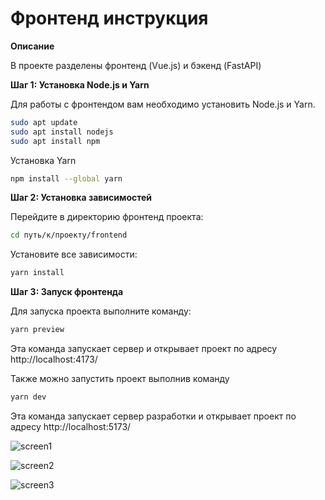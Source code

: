 # Фронтенд инструкция

**Описание**

В проекте разделены фронтенд (Vue.js) и бэкенд (FastAPI)

**Шаг 1: Установка Node.js и Yarn**

Для работы с фронтендом вам необходимо установить Node.js и Yarn.

```sh
sudo apt update
sudo apt install nodejs
sudo apt install npm
```

Установка Yarn
```sh
npm install --global yarn
```

**Шаг 2: Установка зависимостей**

Перейдите в директорию фронтенд проекта:
```sh
cd путь/к/проекту/frontend
```

Установите все зависимости:
```sh
yarn install
```

**Шаг 3: Запуск фронтенда**

Для запуска проекта выполните команду:
```sh
yarn preview
```
Эта команда запускает сервер и открывает проект по адресу http://localhost:4173/

Также можно запустить проект выполнив команду
```sh
yarn dev
```
Эта команда запускает сервер разработки и открывает проект по адресу http://localhost:5173/

![screen1](https://github.com/user-attachments/assets/de058145-a6f0-47c6-aae4-505d3059280a)

![screen2](https://github.com/user-attachments/assets/187ff3c6-a8db-4f46-aafc-dd594c960e0c)

![screen3](https://github.com/user-attachments/assets/fd556256-8dfd-4620-b54b-890a59e4089e)
